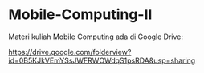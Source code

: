 # Mobile-Computing-II
Materi kuliah Mobile Computing ada di Google Drive:

https://drive.google.com/folderview?id=0B5KJkVEmYSsJWFRWOWdqS1psRDA&usp=sharing
